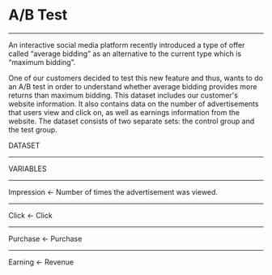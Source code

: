 # A/B Test
*************************************************************************
An interactive social media platform recently introduced a type of offer called “average bidding” as an alternative  to the current type which is “maximum bidding”. 

One of our customers decided to test this new feature and thus, wants to do an A/B test in order to understand whether average bidding provides more returns than maximum bidding.
This dataset includes our customer's website information. It also contains data on the number of advertisements that users view and click on, as well as earnings information from the website. The dataset consists of two separate sets: the control group and the test group.

DATASET

*****************************************************************************************************
VARIABLES
*****************************************************************************************************
Impression <- Number of times the advertisement was viewed.
*****************************************************************************************************
Click <- Click
*****************************************************************************************************
Purchase <- Purchase
*****************************************************************************************************
Earning <- Revenue
